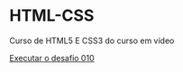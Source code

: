 # HTML-CSS
 Curso de HTML5 E CSS3 do curso em vídeo

<a href="https://ericksilvabr.github.io/HTML-CSS/Exercicios/desafios/desafio010BIGDESAFIO/"> Executar o desafio 010</a>